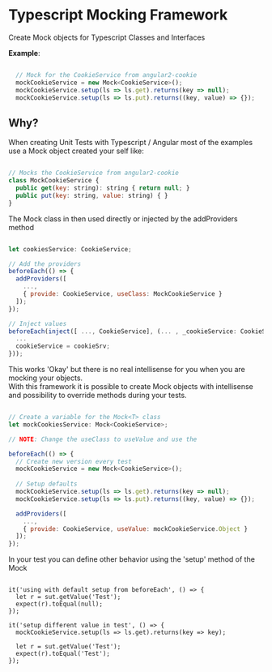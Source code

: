 # Typescript Mocking Framework

Create Mock objects for Typescript Classes and Interfaces

**Example**:
```javascript

  // Mock for the CookieService from angular2-cookie
  mockCookieService = new Mock<CookieService>();
  mockCookieService.setup(ls => ls.get).returns(key => null);
  mockCookieService.setup(ls => ls.put).returns((key, value) => {}); 
```

## Why?

When creating Unit Tests with Typescript / Angular most of the examples use a Mock object created your self like:
```javascript

// Mocks the CookieService from angular2-cookie
class MockCookieService {
  public get(key: string): string { return null; }
  public put(key: string, value: string) { }
}

```

The Mock class in then used directly or injected by the addProviders method
```javascript

let cookiesService: CookieService;

// Add the providers
beforeEach(() => {
  addProviders([
    ...,
    { provide: CookieService, useClass: MockCookieService }
  ]);
});

// Inject values
beforeEach(inject([ ..., CookieService], (... , _cookieService: CookieService) => {
  ...
  cookieService = cookieSrv;
}));
```

This works 'Okay' but there is no real intellisense for you when you are mocking your objects.  
With this framework it is possible to create Mock objects with intellisense and possibility to
override methods during your tests.

```javascript

// Create a variable for the Mock<T> class
let mockCookiesService: Mock<CookieService>;

// NOTE: Change the useClass to useValue and use the 

beforeEach(() => {
  // Create new version every test
  mockCookieService = new Mock<CookieService>();
  
  // Setup defaults
  mockCookieService.setup(ls => ls.get).returns(key => null);
  mockCookieService.setup(ls => ls.put).returns((key, value) => {}); 

  addProviders([
    ...,
    { provide: CookieService, useValue: mockCookieService.Object }
  ]);
});

```

In your test you can define other behavior using the 'setup' method of the Mock<T>
```

it('using with default setup from beforeEach', () => {
  let r = sut.getValue('Test');
  expect(r).toEqual(null);
});

it('setup different value in test', () => {
  mockCookieService.setup(ls => ls.get).returns(key => key);
  
  let r = sut.getValue('Test');
  expect(r).toEqual('Test');
});
```
